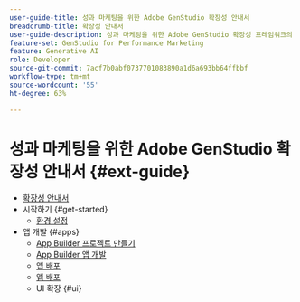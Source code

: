 ```yaml
---
user-guide-title: 성과 마케팅을 위한 Adobe GenStudio 확장성 안내서
breadcrumb-title: 확장성 안내서
user-guide-description: 성과 마케팅을 위한 Adobe GenStudio 확장성 프레임워크의 기능을 살펴봅니다.
feature-set: GenStudio for Performance Marketing
feature: Generative AI
role: Developer
source-git-commit: 7acf7b0abf0737701083890a1d6a693bb64ffbbf
workflow-type: tm+mt
source-wordcount: '55'
ht-degree: 63%

---
```



# 성과 마케팅을 위한 Adobe GenStudio 확장성 안내서 {#ext-guide}

+ [확장성 안내서](home.md)
+ 시작하기 {#get-started}
   + [환경 설정](setup.md)
+ 앱 개발 {#apps}
   + [App Builder 프로젝트 만들기](create-project.md)
   + [App Builder 앱 개발](create-app.md)
   + [앱 배포](deploy-app.md)
   + [앱 배포](distribute-app.md)
   + UI 확장 {#ui}
